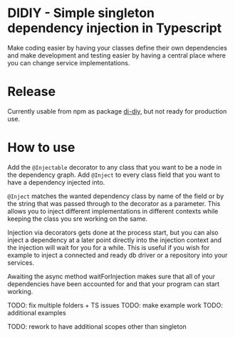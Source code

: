 # DIDIY - Simple singleton dependency injection in Typescript

Make coding easier by having your classes define their own dependencies and make development and testing easier by having a central place where you can change service implementations.

# Release

Currently usable from npm as package [di-diy](https://www.npmjs.com/package/di-diy), but not ready for production use.

# How to use

Add the `@Injectable` decorator to any class that you want to be a node in the dependency graph. Add `@Inject` to every class field that you want to have a dependency injected into. 

`@Inject` matches the wanted dependency class by name of the field or by the string that was passed through to the decorator as a parameter. This allows you to inject different implementations in different contexts while keeping the class you sre working on the same.

Injection via decorators gets done at the process start, but you can also inject a dependency at a later point directly into the injection context and the injection will wait for you for a while. This is useful if you wish for example to inject a connected and ready db driver or a repository into your services.

Awaiting the async method waitForInjection makes sure that all of your dependencies have been accounted for and that your program can start working.

TODO: fix multiple folders + TS issues
TODO: make example work
TODO: additional examples

TODO: rework to have additional scopes other than singleton
